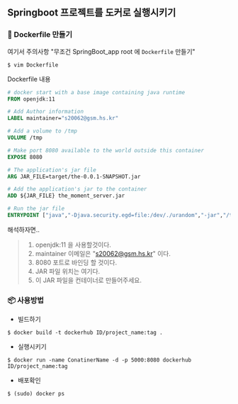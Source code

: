 ## Springboot 프로젝트를 도커로 실행시키기

### 🐳 Dockerfile 만들기
여기서 주의사항 "무조건 SpringBoot_app root 에 ``Dockerfile`` 만들기"

```
$ vim Dockerfile
```

Dockerfile 내용

```dockerfile
# docker start with a base image containing java runtime
FROM openjdk:11

# Add Author information
LABEL maintainer="s20062@gsm.hs.kr"

# Add a volume to /tmp
VOLUME /tmp

# Make port 8080 available to the world outside this container
EXPOSE 8080

# The application's jar file
ARG JAR_FILE=target/the-0.0.1-SNAPSHOT.jar

# Add the application's jar to the container
ADD ${JAR_FILE} the_moment_server.jar

# Run the jar file
ENTRYPOINT ["java","-Djava.security.egd=file:/dev/./urandom","-jar","/the_moment_server.jar"]

```

해석하자면..  
> 1. openjdk:11 을 사용할것이다.
> 2. maintainer 이메일은 "s20062@gsm.hs.kr" 이다.
> 3. 8080 포트로 바인딩 할 것이다.
> 4. JAR 파일 위치는 여기다.
> 5. 이 JAR 파일을 컨테이너로 만들어주세요.

### 📦 사용방법
* 빌드하기
```
$ docker build -t dockerhub ID/project_name:tag .
```
* 실행시키기
```
$ docker run -name ConatinerName -d -p 5000:8080 dockerhub ID/project_name:tag
```
* 배포확인
```
$ (sudo) docker ps 
```
